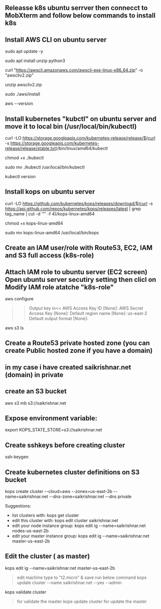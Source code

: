 

## Releasse k8s ubuntu serrver then connecct to MobXterm and follow below commands to install k8s

## Install AWS CLI on ubuntu server

sudo apt update -y

sudo apt install unzip python3

curl "https://awscli.amazonaws.com/awscli-exe-linux-x86_64.zip" -o "awscliv2.zip"

unzip awscliv2.zip

sudo ./aws/install

aws --version


## Install kubernetes "kubctl" on ubuntu server and move it to local bin (/usr/local/bin/kubectl)

curl -LO https://storage.googleapis.com/kubernetes-release/release/$(curl -s https://storage.googleapis.com/kubernetes-release/release/stable.txt)/bin/linux/amd64/kubectl

chmod +x ./kubectl

sudo mv ./kubectl /usr/local/bin/kubectl

kubectl version


## Install kops on ubuntu server

curl -LO https://github.com/kubernetes/kops/releases/download/$(curl -s https://api.github.com/repos/kubernetes/kops/releases/latest | grep tag_name | cut -d '"' -f 4)/kops-linux-amd64

chmod +x kops-linux-amd64

sudo mv kops-linux-amd64 /usr/local/bin/kops



## Create an IAM user/role with Route53, EC2, IAM and S3 full access (k8s-role)
## Attach IAM role to ubuntu server (EC2 screen) Open ubuntu server secutiry setting then clicl on Modify IAM role atatche "k8s-role"

aws configure

>>Output key in<<
AWS Access Key ID [None]:
AWS Secret Access Key [None]:
Default region name [None]: us-east-2
Default output format [None]:

aws s3 ls


## Create a Route53 private hosted zone (you can create Public hosted zone if you have a domain)
## in my case i have created saikrishnar.net (domain) in private

## create an S3 bucket

aws s3 mb s3://saikrishnar.net


## Expose environment variable:


export KOPS_STATE_STORE=s3://saikrishnar.net

## Create sshkeys before creating cluster


ssh-keygen

## Create kubernetes cluster definitions on S3 bucket

kops create cluster --cloud=aws --zones=us-east-2b --name=saikrishnar.net --dns-zone=saikrishnar.net --dns private

Suggestions:
 * list clusters with: kops get cluster
 * edit this cluster with: kops edit cluster saikrishnar.net
 * edit your node instance group: kops edit ig --name=saikrishnar.net nodes-us-east-2b
 * edit your master instance group: kops edit ig --name=saikrishnar.net master-us-east-2b


## Edit the cluster ( as master)

kops edit ig --name=saikrishnar.net master-us-east-2b

> edit machine type to "t2.micro" & save 
> run below command 
kops update cluster --name saikrishnar.net --yes --admin

kops validate cluster
> for validate the master 
kops update cluster
> for update the master










